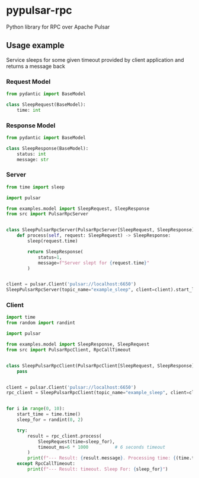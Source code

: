 # pypulsar-rpc
Python library for RPC over Apache Pulsar

## Usage example

Service sleeps for some given timeout provided by client application and returns a message back


### Request Model
```python
from pydantic import BaseModel

class SleepRequest(BaseModel):
    time: int
```

### Response Model
```python
from pydantic import BaseModel

class SleepResponse(BaseModel):
    status: int
    message: str
```

### Server
```python
from time import sleep

import pulsar

from examples.model import SleepRequest, SleepResponse
from src import PulsarRpcServer


class SleepPulsarRpcServer(PulsarRpcServer[SleepRequest, SleepResponse]):
    def process(self, request: SleepRequest) -> SleepResponse:
        sleep(request.time)

        return SleepResponse(
            status=1,
            message=f"Server slept for {request.time}"
        )


client = pulsar.Client('pulsar://localhost:6650')
SleepPulsarRpcServer(topic_name="example_sleep", client=client).start_listen()
```

### Client
```Python
import time
from random import randint

import pulsar

from examples.model import SleepResponse, SleepRequest
from src import PulsarRpcClient, RpcCallTimeout


class SleepPulsarRpcClient(PulsarRpcClient[SleepRequest, SleepResponse]):
    pass


client = pulsar.Client('pulsar://localhost:6650')
rpc_client = SleepPulsarRpcClient(topic_name="example_sleep", client=client)


for i in range(0, 10):
    start_time = time.time()
    sleep_for = randint(0, 2)

    try:
        result = rpc_client.process(
            SleepRequest(time=sleep_for),
            timeout_ms=6 * 1000          # 6 seconds timeout
        )
        print(f"--- Result: {result.message}. Processing time: {(time.time() - start_time)} ---")
    except RpcCallTimeout:
        print(f"--- Result: timeout. Sleep For: {sleep_for}")

```

